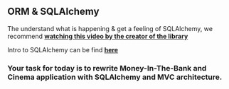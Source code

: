 ## ORM & SQLAlchemy

The understand what is happening & get a feeling of SQLAlchemy, we recommend [**watching this video by the creator of the library**](http://www.sqlalchemy.org/library.html#introductiontosqlalchemy)

Intro to SQLAlchemy can be find [**here**](https://github.com/HackBulgaria/Programming101-Python-2016/tree/master/week13/SQLAlchemy/materials/SQLAlchemy.md)

### Your task for today is to rewrite Money-In-The-Bank and Cinema application with SQLAlchemy and MVC architecture.
